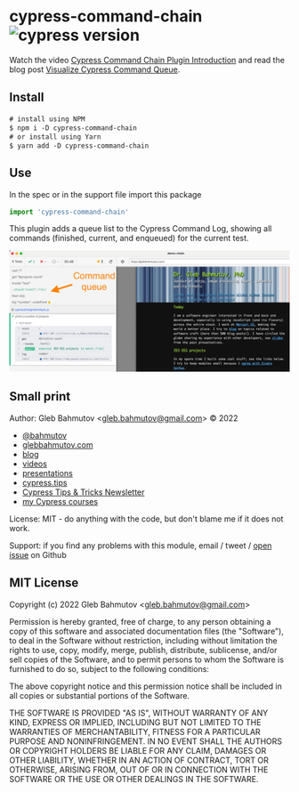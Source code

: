 # cypress-command-chain ![cypress version](https://img.shields.io/badge/cypress-9.5.0-brightgreen)

Watch the video [Cypress Command Chain Plugin Introduction](https://youtu.be/K5x2oXWsWqI) and read the blog post [Visualize Cypress Command Queue](https://glebbahmutov.com/blog/visualize-cypress-command-queue/).

## Install

```
# install using NPM
$ npm i -D cypress-command-chain
# or install using Yarn
$ yarn add -D cypress-command-chain
```

## Use

In the spec or in the support file import this package

```js
import 'cypress-command-chain'
```

This plugin adds a queue list to the Cypress Command Log, showing all commands (finished, current, and enqueued) for the current test.

![Command queue](./images/queue.png)

## Small print

Author: Gleb Bahmutov &lt;gleb.bahmutov@gmail.com&gt; &copy; 2022

- [@bahmutov](https://twitter.com/bahmutov)
- [glebbahmutov.com](https://glebbahmutov.com)
- [blog](https://glebbahmutov.com/blog)
- [videos](https://www.youtube.com/glebbahmutov)
- [presentations](https://slides.com/bahmutov)
- [cypress.tips](https://cypress.tips)
- [Cypress Tips & Tricks Newsletter](https://cypresstips.substack.com/)
- [my Cypress courses](https://cypress.tips/courses)

License: MIT - do anything with the code, but don't blame me if it does not work.

Support: if you find any problems with this module, email / tweet /
[open issue](https://github.com/bahmutov/cypress-command-chain/issues) on Github

## MIT License

Copyright (c) 2022 Gleb Bahmutov &lt;gleb.bahmutov@gmail.com&gt;

Permission is hereby granted, free of charge, to any person
obtaining a copy of this software and associated documentation
files (the "Software"), to deal in the Software without
restriction, including without limitation the rights to use,
copy, modify, merge, publish, distribute, sublicense, and/or sell
copies of the Software, and to permit persons to whom the
Software is furnished to do so, subject to the following
conditions:

The above copyright notice and this permission notice shall be
included in all copies or substantial portions of the Software.

THE SOFTWARE IS PROVIDED "AS IS", WITHOUT WARRANTY OF ANY KIND,
EXPRESS OR IMPLIED, INCLUDING BUT NOT LIMITED TO THE WARRANTIES
OF MERCHANTABILITY, FITNESS FOR A PARTICULAR PURPOSE AND
NONINFRINGEMENT. IN NO EVENT SHALL THE AUTHORS OR COPYRIGHT
HOLDERS BE LIABLE FOR ANY CLAIM, DAMAGES OR OTHER LIABILITY,
WHETHER IN AN ACTION OF CONTRACT, TORT OR OTHERWISE, ARISING
FROM, OUT OF OR IN CONNECTION WITH THE SOFTWARE OR THE USE OR
OTHER DEALINGS IN THE SOFTWARE.
